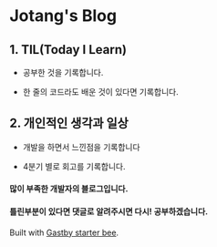 # Jotang's Blog

## 1. TIL(Today I Learn)

- 공부한 것을 기록합니다.

- 한 줄의 코드라도 배운 것이 있다면 기록합니다.

## 2. 개인적인 생각과 일상

- 개발을 하면서 느낀점을 기록합니다

- 4분기 별로 회고를 기록합니다.

#### 많이 부족한 개발자의 블로그입니다.

#### 틀린부분이 있다면 댓글로 알려주시면 다시! 공부하겠습니다.

Built with [Gastby starter bee](https://github.com/JaeYeopHan/gatsby-starter-bee).
